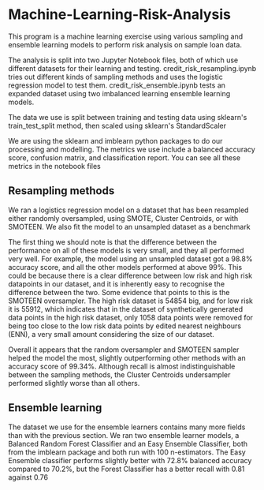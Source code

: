 # Machine-Learning-Risk-Analysis

This program is a machine learning exercise using various sampling and ensemble learning models to perform risk analysis on sample loan data.

The analysis is split into two Jupyter Notebook files, both of which use different datasets for their learning and testing. credit_risk_resampling.ipynb tries out different kinds of sampling methods and uses the logistic regression model to test them. credit_risk_ensemble.ipynb tests an expanded dataset using two imbalanced learning ensemble learning models.

The data we use is split between training and testing data using sklearn's train_test_split method, then scaled using sklearn's StandardScaler 

We are using the sklearn and imblearn python packages to do our processing and modelling. The metrics we use include a balanced accuracy score, confusion matrix, and classification report. You can see all these metrics in the notebook files

## Resampling methods

We ran a logistics regression model on a dataset that has been resampled either randomly oversampled, using SMOTE, Cluster Centroids, or with SMOTEEN. We also fit the model to an unsampled dataset as a benchmark

The first thing we should note is that the difference between the performance on all of these models is very small, and they all performed very well. For example, the model using an unsampled dataset got a 98.8% accuracy score, and all the other models performed at above 99%. This could be because there is a clear difference between low risk and high risk datapoints in our dataset, and it is inherently easy to recognise the difference between the two. Some evidence that points to this is the SMOTEEN oversampler. The high risk dataset is 54854 big, and for low risk it is 55912, which indicates that in the dataset of synthetically generated data points in the high risk dataset, only 1058 data points were removed for being too close to the low risk data points by edited nearest neighbours (ENN), a very small amount considering the size of our dataset.

Overall it appears that the random oversampler and SMOTEEN sampler helped the model the most, slightly outperforming other methods with an accuracy score of 99.34%. Although recall is almost indistinguishable between the sampling methods, the Cluster Centroids undersampler performed slightly worse than all others.

## Ensemble learning

The dataset we use for the ensemble learners contains many more fields than with the previous section. We ran two ensemble learner models, a Balanced Random Forest Classifier and an Easy Ensemble Classifier, both from the imblearn package and both run with 100 n-estimators. The Easy Ensemble classifier performs slightly better with 72.8% balanced accuracy compared to 70.2%, but the Forest Classifier has a better recall with 0.81 against 0.76

